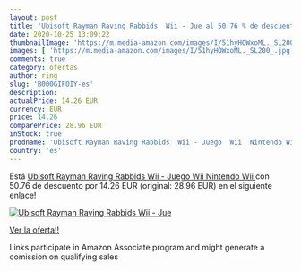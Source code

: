 ```yaml
---
layout: post
title: 'Ubisoft Rayman Raving Rabbids  Wii - Jue al 50.76 % de descuento'
date: 2020-10-25 13:09:22
thumbnailImage: 'https://m.media-amazon.com/images/I/51hyHOWxoML._SL200_.jpg'
images: [ 'https://m.media-amazon.com/images/I/51hyHOWxoML._SL200_.jpg' ]
comments: true
category: ofertas
author: ring
slug: 'B000GIFOIY-es'
description:
actualPrice: 14.26 EUR
currency: EUR
price: 14.26
comparePrice: 28.96 EUR
inStock: true
prodname: 'Ubisoft Rayman Raving Rabbids  Wii - Juego  Wii  Nintendo Wii '
country: 'es'
---
```


Está [Ubisoft Rayman Raving Rabbids  Wii - Juego  Wii  Nintendo Wii ](https://www.amazon.es/dp/B000GIFOIY/?tag=tolees-21) con 50.76 de descuento por 14.26 EUR (original: 28.96 EUR) en el siguiente enlace!

[![Ubisoft Rayman Raving Rabbids  Wii - Jue](https://m.media-amazon.com/images/I/51hyHOWxoML._SL200_.jpg)](https://www.amazon.es/dp/B000GIFOIY/?tag=tolees-21)

[Ver la oferta!!](https://www.amazon.es/dp/B000GIFOIY/?tag=tolees-21)

Links participate in Amazon Associate program and might generate a comission on qualifying sales


